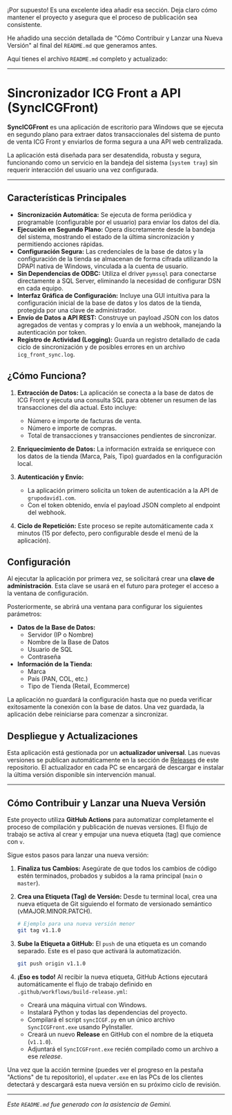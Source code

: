 ¡Por supuesto\! Es una excelente idea añadir esa sección. Deja claro cómo mantener el proyecto y asegura que el proceso de publicación sea consistente.

He añadido una sección detallada de "Cómo Contribuir y Lanzar una Nueva Versión" al final del `README.md` que generamos antes.

Aquí tienes el archivo `README.md` completo y actualizado:

-----

# Sincronizador ICG Front a API (SyncICGFront)

 

**SyncICGFront** es una aplicación de escritorio para Windows que se ejecuta en segundo plano para extraer datos transaccionales del sistema de punto de venta ICG Front y enviarlos de forma segura a una API web centralizada.

La aplicación está diseñada para ser desatendida, robusta y segura, funcionando como un servicio en la bandeja del sistema (`system tray`) sin requerir interacción del usuario una vez configurada.

-----

## Características Principales

  * **Sincronización Automática:** Se ejecuta de forma periódica y programable (configurable por el usuario) para enviar los datos del día.
  * **Ejecución en Segundo Plano:** Opera discretamente desde la bandeja del sistema, mostrando el estado de la última sincronización y permitiendo acciones rápidas.
  * **Configuración Segura:** Las credenciales de la base de datos y la configuración de la tienda se almacenan de forma cifrada utilizando la DPAPI nativa de Windows, vinculada a la cuenta de usuario.
  * **Sin Dependencias de ODBC:** Utiliza el driver `pymssql` para conectarse directamente a SQL Server, eliminando la necesidad de configurar DSN en cada equipo.
  * **Interfaz Gráfica de Configuración:** Incluye una GUI intuitiva para la configuración inicial de la base de datos y los datos de la tienda, protegida por una clave de administrador.
  * **Envío de Datos a API REST:** Construye un payload JSON con los datos agregados de ventas y compras y lo envía a un webhook, manejando la autenticación por token.
  * **Registro de Actividad (Logging):** Guarda un registro detallado de cada ciclo de sincronización y de posibles errores en un archivo `icg_front_sync.log`.

## ¿Cómo Funciona?

1.  **Extracción de Datos:** La aplicación se conecta a la base de datos de ICG Front y ejecuta una consulta SQL para obtener un resumen de las transacciones del día actual. Esto incluye:

      * Número e importe de facturas de venta.
      * Número e importe de compras.
      * Total de transacciones y transacciones pendientes de sincronizar.

2.  **Enriquecimiento de Datos:** La información extraída se enriquece con los datos de la tienda (Marca, País, Tipo) guardados en la configuración local.

3.  **Autenticación y Envío:**

      * La aplicación primero solicita un token de autenticación a la API de `grupodavid1.com`.
      * Con el token obtenido, envía el payload JSON completo al endpoint del webhook.

4.  **Ciclo de Repetición:** Este proceso se repite automáticamente cada `X` minutos (15 por defecto, pero configurable desde el menú de la aplicación).

## Configuración

Al ejecutar la aplicación por primera vez, se solicitará crear una **clave de administración**. Esta clave se usará en el futuro para proteger el acceso a la ventana de configuración.

Posteriormente, se abrirá una ventana para configurar los siguientes parámetros:

  * **Datos de la Base de Datos:**
      * Servidor (IP o Nombre)
      * Nombre de la Base de Datos
      * Usuario de SQL
      * Contraseña
  * **Información de la Tienda:**
      * Marca
      * País (PAN, COL, etc.)
      * Tipo de Tienda (Retail, Ecommerce)

La aplicación no guardará la configuración hasta que no pueda verificar exitosamente la conexión con la base de datos. Una vez guardada, la aplicación debe reiniciarse para comenzar a sincronizar.

## Despliegue y Actualizaciones

Esta aplicación está gestionada por un **actualizador universal**. Las nuevas versiones se publican automáticamente en la sección de [Releases](https://www.google.com/search?q=https://github.com/alexmgp7/icg-front-sync/releases) de este repositorio. El actualizador en cada PC se encargará de descargar e instalar la última versión disponible sin intervención manual.

-----

## Cómo Contribuir y Lanzar una Nueva Versión

Este proyecto utiliza **GitHub Actions** para automatizar completamente el proceso de compilación y publicación de nuevas versiones. El flujo de trabajo se activa al crear y empujar una nueva etiqueta (tag) que comience con `v`.

Sigue estos pasos para lanzar una nueva versión:

1.  **Finaliza tus Cambios:** Asegúrate de que todos los cambios de código estén terminados, probados y subidos a la rama principal (`main` o `master`).

2.  **Crea una Etiqueta (Tag) de Versión:** Desde tu terminal local, crea una nueva etiqueta de Git siguiendo el formato de versionado semántico (vMAJOR.MINOR.PATCH).

    ```bash
    # Ejemplo para una nueva versión menor
    git tag v1.1.0
    ```

3.  **Sube la Etiqueta a GitHub:** El `push` de una etiqueta es un comando separado. Este es el paso que activará la automatización.

    ```bash
    git push origin v1.1.0
    ```

4.  **¡Eso es todo\!** Al recibir la nueva etiqueta, GitHub Actions ejecutará automáticamente el flujo de trabajo definido en `.github/workflows/build-release.yml`:

      * Creará una máquina virtual con Windows.
      * Instalará Python y todas las dependencias del proyecto.
      * Compilará el script `syncICGF.py` en un único archivo `SyncICGFront.exe` usando PyInstaller.
      * Creará un nuevo **Release** en GitHub con el nombre de la etiqueta (`v1.1.0`).
      * Adjuntará el `SyncICGFront.exe` recién compilado como un archivo a ese *release*.

Una vez que la acción termine (puedes ver el progreso en la pestaña "Actions" de tu repositorio), el `updater.exe` en las PCs de los clientes detectará y descargará esta nueva versión en su próximo ciclo de revisión.

-----

*Este `README.md` fue generado con la asistencia de Gemini.*